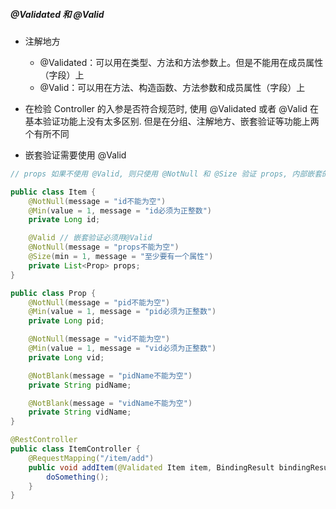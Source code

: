 ##### @Validated 和 @Valid

- 注解地方
  - @Validated：可以用在类型、方法和方法参数上。但是不能用在成员属性（字段）上
  - @Valid：可以用在方法、构造函数、方法参数和成员属性（字段）上
- 在检验 Controller 的入参是否符合规范时, 使用 @Validated 或者 @Valid 在基本验证功能上没有太多区别. 但是在分组、注解地方、嵌套验证等功能上两个有所不同

- 嵌套验证需要使用 @Valid

```java
// props 如果不使用 @Valid, 则只使用 @NotNull 和 @Size 验证 props, 内部嵌套的属性都不会验证

public class Item {
    @NotNull(message = "id不能为空")
    @Min(value = 1, message = "id必须为正整数")
    private Long id;

    @Valid // 嵌套验证必须用@Valid
  	@NotNull(message = "props不能为空")
    @Size(min = 1, message = "至少要有一个属性")
    private List<Prop> props;
}
```

```java
public class Prop {
    @NotNull(message = "pid不能为空")
    @Min(value = 1, message = "pid必须为正整数")
    private Long pid;

    @NotNull(message = "vid不能为空")
    @Min(value = 1, message = "vid必须为正整数")
    private Long vid;

    @NotBlank(message = "pidName不能为空")
    private String pidName;

    @NotBlank(message = "vidName不能为空")
    private String vidName;
}
```

```java
@RestController
public class ItemController {
    @RequestMapping("/item/add")
    public void addItem(@Validated Item item, BindingResult bindingResult) {
        doSomething();
    }
}
```

